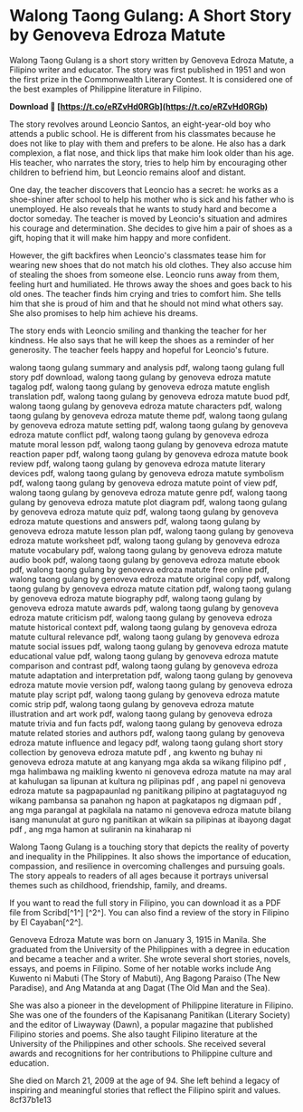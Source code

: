 
 
# Walong Taong Gulang: A Short Story by Genoveva Edroza Matute
 
Walong Taong Gulang is a short story written by Genoveva Edroza Matute, a Filipino writer and educator. The story was first published in 1951 and won the first prize in the Commonwealth Literary Contest. It is considered one of the best examples of Philippine literature in Filipino.
 
**Download 🌟 [https://t.co/eRZvHd0RGb](https://t.co/eRZvHd0RGb)**


 
The story revolves around Leoncio Santos, an eight-year-old boy who attends a public school. He is different from his classmates because he does not like to play with them and prefers to be alone. He also has a dark complexion, a flat nose, and thick lips that make him look older than his age. His teacher, who narrates the story, tries to help him by encouraging other children to befriend him, but Leoncio remains aloof and distant.
 
One day, the teacher discovers that Leoncio has a secret: he works as a shoe-shiner after school to help his mother who is sick and his father who is unemployed. He also reveals that he wants to study hard and become a doctor someday. The teacher is moved by Leoncio's situation and admires his courage and determination. She decides to give him a pair of shoes as a gift, hoping that it will make him happy and more confident.
 
However, the gift backfires when Leoncio's classmates tease him for wearing new shoes that do not match his old clothes. They also accuse him of stealing the shoes from someone else. Leoncio runs away from them, feeling hurt and humiliated. He throws away the shoes and goes back to his old ones. The teacher finds him crying and tries to comfort him. She tells him that she is proud of him and that he should not mind what others say. She also promises to help him achieve his dreams.
 
The story ends with Leoncio smiling and thanking the teacher for her kindness. He also says that he will keep the shoes as a reminder of her generosity. The teacher feels happy and hopeful for Leoncio's future.
 
walong taong gulang summary and analysis pdf,  walong taong gulang full story pdf download,  walong taong gulang by genoveva edroza matute tagalog pdf,  walong taong gulang by genoveva edroza matute english translation pdf,  walong taong gulang by genoveva edroza matute buod pdf,  walong taong gulang by genoveva edroza matute characters pdf,  walong taong gulang by genoveva edroza matute theme pdf,  walong taong gulang by genoveva edroza matute setting pdf,  walong taong gulang by genoveva edroza matute conflict pdf,  walong taong gulang by genoveva edroza matute moral lesson pdf,  walong taong gulang by genoveva edroza matute reaction paper pdf,  walong taong gulang by genoveva edroza matute book review pdf,  walong taong gulang by genoveva edroza matute literary devices pdf,  walong taong gulang by genoveva edroza matute symbolism pdf,  walong taong gulang by genoveva edroza matute point of view pdf,  walong taong gulang by genoveva edroza matute genre pdf,  walong taong gulang by genoveva edroza matute plot diagram pdf,  walong taong gulang by genoveva edroza matute quiz pdf,  walong taong gulang by genoveva edroza matute questions and answers pdf,  walong taong gulang by genoveva edroza matute lesson plan pdf,  walong taong gulang by genoveva edroza matute worksheet pdf,  walong taong gulang by genoveva edroza matute vocabulary pdf,  walong taong gulang by genoveva edroza matute audio book pdf,  walong taong gulang by genoveva edroza matute ebook pdf,  walong taong gulang by genoveva edroza matute free online pdf,  walong taong gulang by genoveva edroza matute original copy pdf,  walong taong gulang by genoveva edroza matute citation pdf,  walong taong gulang by genoveva edroza matute biography pdf,  walong taong gulang by genoveva edroza matute awards pdf,  walong taong gulang by genoveva edroza matute criticism pdf,  walong taong gulang by genoveva edroza matute historical context pdf,  walong taong gulang by genoveva edroza matute cultural relevance pdf,  walong taong gulang by genoveva edroza matute social issues pdf,  walong taong gulang by genoveva edroza matute educational value pdf,  walong taong gulang by genoveva edroza matute comparison and contrast pdf,  walong taong gulang by genoveva edroza matute adaptation and interpretation pdf,  walong taong gulang by genoveva edroza matute movie version pdf,  walong taong gulang by genoveva edroza matute play script pdf,  walong taong gulang by genoveva edroza matute comic strip pdf,  walong taong gulang by genoveva edroza matute illustration and art work pdf,  walong taong gulang by genoveva edroza matute trivia and fun facts pdf,  walong taong gulang by genoveva edroza matute related stories and authors pdf,  walong taong gulang by genoveva edroza matute influence and legacy pdf,  walong taong gulang short story collection by genoveva edroza matute pdf ,  ang kwento ng buhay ni genoveva edroza matute at ang kanyang mga akda sa wikang filipino pdf ,  mga halimbawa ng maikling kwento ni genoveva edroza matute na may aral at kahulugan sa lipunan at kultura ng pilipinas pdf ,  ang papel ni genoveva edroza matute sa pagpapaunlad ng panitikang pilipino at pagtataguyod ng wikang pambansa sa panahon ng hapon at pagkatapos ng digmaan pdf ,  ang mga parangal at pagkilala na natamo ni genoveva edroza matute bilang isang manunulat at guro ng panitikan at wikain sa pilipinas at ibayong dagat pdf ,  ang mga hamon at suliranin na kinaharap ni
 
Walong Taong Gulang is a touching story that depicts the reality of poverty and inequality in the Philippines. It also shows the importance of education, compassion, and resilience in overcoming challenges and pursuing goals. The story appeals to readers of all ages because it portrays universal themes such as childhood, friendship, family, and dreams.
 
If you want to read the full story in Filipino, you can download it as a PDF file from Scribd[^1^] [^2^]. You can also find a review of the story in Filipino by El Cayaban[^2^].
  
Genoveva Edroza Matute was born on January 3, 1915 in Manila. She graduated from the University of the Philippines with a degree in education and became a teacher and a writer. She wrote several short stories, novels, essays, and poems in Filipino. Some of her notable works include Ang Kuwento ni Mabuti (The Story of Mabuti), Ang Bagong Paraiso (The New Paradise), and Ang Matanda at ang Dagat (The Old Man and the Sea).
 
She was also a pioneer in the development of Philippine literature in Filipino. She was one of the founders of the Kapisanang Panitikan (Literary Society) and the editor of Liwayway (Dawn), a popular magazine that published Filipino stories and poems. She also taught Filipino literature at the University of the Philippines and other schools. She received several awards and recognitions for her contributions to Philippine culture and education.
 
She died on March 21, 2009 at the age of 94. She left behind a legacy of inspiring and meaningful stories that reflect the Filipino spirit and values.
 8cf37b1e13
 
